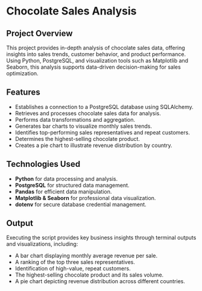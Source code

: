 # Chocolate Sales Analysis

## Project Overview

This project provides in-depth analysis of chocolate sales data, offering insights into sales trends, customer behavior, and product performance. Using Python, PostgreSQL, and visualization tools such as Matplotlib and Seaborn, this analysis supports data-driven decision-making for sales optimization.

## Features

- Establishes a connection to a PostgreSQL database using SQLAlchemy.
- Retrieves and processes chocolate sales data for analysis.
- Performs data transformations and aggregation.
- Generates bar charts to visualize monthly sales trends.
- Identifies top-performing sales representatives and repeat customers.
- Determines the highest-selling chocolate product.
- Creates a pie chart to illustrate revenue distribution by country.

## Technologies Used

- **Python** for data processing and analysis.
- **PostgreSQL** for structured data management.
- **Pandas** for efficient data manipulation.
- **Matplotlib & Seaborn** for professional data visualization.
- **dotenv** for secure database credential management.


## Output

Executing the script provides key business insights through terminal outputs and visualizations, including:

- A bar chart displaying monthly average revenue per sale.
- A ranking of the top three sales representatives.
- Identification of high-value, repeat customers.
- The highest-selling chocolate product and its sales volume.
- A pie chart depicting revenue distribution across different countries.










